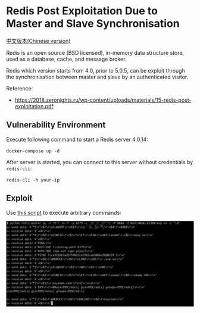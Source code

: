 # Redis Post Exploitation Due to Master and Slave Synchronisation

[中文版本(Chinese version)](README.zh-cn.md)

Redis is an open source (BSD licensed), in-memory data structure store, used as a database, cache, and message broker.

Redis which version starts from 4.0, prior to 5.0.5, can be exploit through the synchronisation between master and slave by an authenticated visitor.

Reference:

- <https://2018.zeronights.ru/wp-content/uploads/materials/15-redis-post-exploitation.pdf>

## Vulnerability Environment

Execute following command to start a Redis server 4.0.14:

```
docker-compose up -d
```

After server is started, you can connect to this server without credentials by `redis-cli`:

```
redis-cli -h your-ip
```

## Exploit

Use [this script](https://github.com/vulhub/redis-rogue-getshell) to execute arbitrary commands:

![](1.png)
